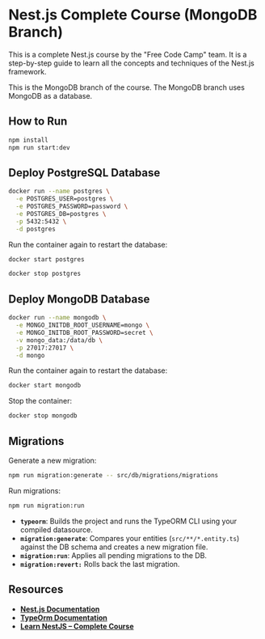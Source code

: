 # Nest.js Complete Course (MongoDB Branch)

This is a complete Nest.js course by the "Free Code Camp" team. It is a step-by-step guide to learn all the concepts and techniques of the Nest.js framework.

This is the MongoDB branch of the course. The MongoDB branch uses MongoDB as a database.

## How to Run

```bash
npm install
npm run start:dev

```

## Deploy PostgreSQL Database

```bash
docker run --name postgres \
  -e POSTGRES_USER=postgres \
  -e POSTGRES_PASSWORD=password \
  -e POSTGRES_DB=postgres \
  -p 5432:5432 \
  -d postgres

```

Run the container again to restart the database:

```bash
docker start postgres

```

```bash
docker stop postgres

```

## Deploy MongoDB Database

```bash
docker run --name mongodb \
  -e MONGO_INITDB_ROOT_USERNAME=mongo \
  -e MONGO_INITDB_ROOT_PASSWORD=secret \
  -v mongo_data:/data/db \
  -p 27017:27017 \
  -d mongo

```

Run the container again to restart the database:

```bash
docker start mongodb

```

Stop the container:

```bash
docker stop mongodb

```

## Migrations

Generate a new migration:

```bash
npm run migration:generate -- src/db/migrations/migrations

```

Run migrations:

```bash
npm run migration:run

```

- **`typeorm`**: Builds the project and runs the TypeORM CLI using your compiled datasource.
- **`migration:generate`**: Compares your entities (`src/**/*.entity.ts`) against the DB schema and creates a new migration file.
- **`migration:run`**: Applies all pending migrations to the DB.
- **`migration:revert:`** Rolls back the last migration.

## Resources

- **[Nest.js Documentation](https://docs.nestjs.com/)**
- **[TypeOrm Documentation](https://typeorm.io/)**
- **[Learn NestJS – Complete Course](https://www.youtube.com/watch?v=sFnAHC9lLaw&t=1509s)**

